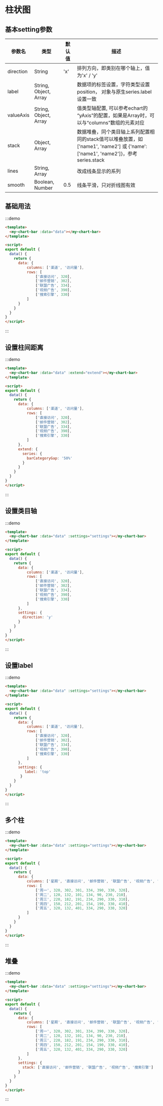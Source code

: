 # 柱状图

## 基本setting参数

| 参数名 | 类型 | 默认值 | 描述 |
|----|----|----|----|
| direction | String | 'x' | 排列方向，即类别在哪个轴上，值为'x' / 'y' |
| label | String, Object, Array |   | 数据项的标签设置，字符类型设置position， 对象与原生series.label设置一致 |
| valueAxis | String, Object, Array |   | 值类型轴配置, 可以参考echart的 “yAxis”的配置，如果是Array时，可以与“columns”数组的元素对应 |
| stack | Object, Array |   | 数据堆叠，同个类目轴上系列配置相同的stack值可以堆叠放置，如 ['name1', 'name2']  或  {'name': ['name1', 'name2']}，参考series.stack | 
| lines | String, Array |   | 改成线条显示的系列 |   
| smooth | Boolean, Number | 0.5 | 线条平滑，只对折线图有效 |    


## 基础用法

:::demo
```html
<template>
  <my-chart-bar :data="data"></my-chart-bar>
</template>

<script>
export default {
  data() {
    return {
      data: {
          columns: ['渠道', '访问量'],
          rows: [
              ['直接访问', 320],
              ['邮件营销', 302],
              ['联盟广告', 334],
              ['视频广告', 390],
              ['搜索引擎', 330]
          ]
      }
    }
  }
}
</script>

```
:::

## 设置柱间距离

:::demo
```html
<template>
  <my-chart-bar :data="data" :extend="extend"></my-chart-bar>
</template>

<script>
export default {
  data() {
    return {
      data: {
          columns: ['渠道', '访问量'],
          rows: [
              ['直接访问', 320],
              ['邮件营销', 302],
              ['联盟广告', 334],
              ['视频广告', 390],
              ['搜索引擎', 330]
          ]
      },
      extend: {
        series: {
          barCategoryGap: '50%'
        }
      }
    }
  }
}
</script>

```
:::

## 设置类目轴

:::demo
```html
<template>
  <my-chart-bar :data="data" :settings="settings"></my-chart-bar>
</template>

<script>
export default {
  data() {
    return {
      data: {
          columns: ['渠道', '访问量'],
          rows: [
              ['直接访问', 320],
              ['邮件营销', 302],
              ['联盟广告', 334],
              ['视频广告', 390],
              ['搜索引擎', 330]
          ]
      },
      settings: {
        direction: 'y'
      }
    }
  }
}
</script>

```
:::

## 设置label

:::demo
```html
<template>
  <my-chart-bar :data="data" :settings="settings"></my-chart-bar>
</template>

<script>
export default {
  data() {
    return {
      data: {
          columns: ['渠道', '访问量'],
          rows: [
              ['直接访问', 320],
              ['邮件营销', 302],
              ['联盟广告', 334],
              ['视频广告', 390],
              ['搜索引擎', 330]
          ]
      },
      settings: {
         label: 'top'
       }
    }
  }
}
</script>

```
:::

## 多个柱

:::demo
```html
<template>
  <my-chart-bar :data="data" :settings="settings"></my-chart-bar>
</template>

<script>
export default {
  data() {
    return {
      data: {
          columns: ['星期', '直接访问', '邮件营销', '联盟广告', '视频广告', '搜索引擎'],
          rows: [
              ['周一', 320, 302, 301, 334, 390, 330, 320],
              ['周二', 120, 132, 101, 134, 90, 230, 210],
              ['周三', 220, 182, 191, 234, 290, 330, 310],
              ['周四', 150, 212, 201, 154, 190, 330, 410],
              ['周五', 320, 132, 401, 334, 290, 330, 320]
          ]
      }
    }
  }
}
</script>

```
:::


## 堆叠

:::demo
```html
<template>
  <my-chart-bar :data="data" :settings="settings"></my-chart-bar>
</template>

<script>
export default {
  data() {
    return {
      data: {
          columns: ['星期', '直接访问', '邮件营销', '联盟广告', '视频广告', '搜索引擎'],
          rows: [
              ['周一', 320, 302, 301, 334, 390, 330, 320],
              ['周二', 120, 132, 101, 134, 90, 230, 210],
              ['周三', 220, 182, 191, 234, 290, 330, 310],
              ['周四', 150, 212, 201, 154, 190, 330, 410],
              ['周五', 320, 132, 401, 334, 290, 330, 320]
          ]
      },
      settings: {
        stack: ['直接访问', '邮件营销', '联盟广告', '视频广告', '搜索引擎']
      }
    }
  }
}
</script>

```
:::
